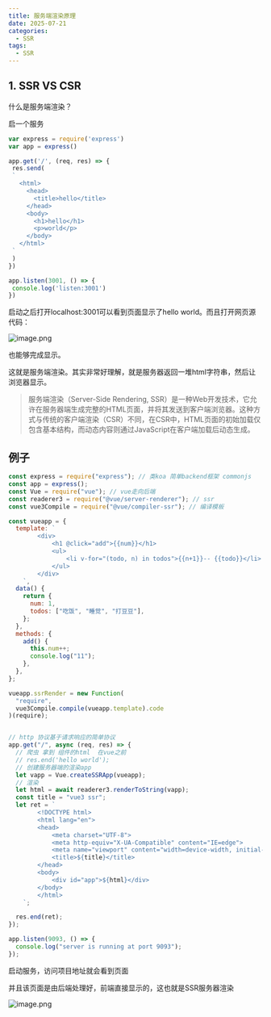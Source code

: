 ```yaml
---
title: 服务端渲染原理
date: 2025-07-21
categories:
  - SSR
tags:
  - SSR
---
```



## 1. SSR VS CSR

什么是服务端渲染？

启一个服务
```js
var express = require('express')
var app = express()

app.get('/', (req, res) => {
 res.send(
 `
   <html>
     <head>
       <title>hello</title>
     </head>
     <body>
       <h1>hello</h1>
       <p>world</p>
     </body>
   </html>
 `
 )
})

app.listen(3001, () => {
 console.log('listen:3001')
})
```

启动之后打开localhost:3001可以看到页面显示了hello world。而且打开网页源代码：

![image.png](https://p0-xtjj-private.juejin.cn/tos-cn-i-73owjymdk6/328c952032df491b9ab252ba44cb23f5~tplv-73owjymdk6-jj-mark-v1:0:0:0:0:5o6Y6YeR5oqA5pyv56S-5Yy6IEAgVmVuY2lraQ==:q75.awebp?policy=eyJ2bSI6MywidWlkIjoiMzcyOTE2NTc4MTYwMTc1OCJ9&rk3s=e9ecf3d6&x-orig-authkey=f32326d3454f2ac7e96d3d06cdbb035152127018&x-orig-expires=1753200145&x-orig-sign=69KcahZSjbg1LNAzSo4wbV1r2C8%3D)

也能够完成显示。

这就是服务端渲染。其实非常好理解，就是服务器返回一堆html字符串，然后让浏览器显示。

> 服务端渲染（Server-Side Rendering, SSR）是一种Web开发技术，它允许在服务器端生成完整的HTML页面，并将其发送到客户端浏览器。这种方式与传统的客户端渲染（CSR）不同，在CSR中，HTML页面的初始加载仅包含基本结构，而动态内容则通过JavaScript在客户端加载后动态生成。

## 例子
```js
const express = require("express"); // 类koa 简单backend框架 commonjs
const app = express();
const Vue = require("vue"); // vue走向后端
const readerer3 = require("@vue/server-renderer"); // ssr
const vue3Compile = require("@vue/compiler-ssr"); // 编译模板

const vueapp = {
  template: `
        <div>
            <h1 @click="add">{{num}}</h1>
            <ul>
                <li v-for="(todo, n) in todos">{{n+1}}-- {{todo}}</li>
            </ul>
        </div>
    `,
  data() {
    return {
      num: 1,
      todos: ["吃饭", "睡觉", "打豆豆"],
    };
  },
  methods: {
    add() {
      this.num++;
      console.log("11");
    },
  },
};

vueapp.ssrRender = new Function(
  "require",
  vue3Compile.compile(vueapp.template).code
)(require);


// http 协议基于请求响应的简单协议
app.get("/", async (req, res) => {
  // 爬虫 拿到 组件的html  在vue之前
  // res.end('hello world');
  // 创建服务器端的渲染app
  let vapp = Vue.createSSRApp(vueapp);
  // 渲染
  let html = await readerer3.renderToString(vapp);
  const title = "vue3 ssr";
  let ret = `
        <!DOCTYPE html>
        <html lang="en">
        <head>
            <meta charset="UTF-8">
            <meta http-equiv="X-UA-Compatible" content="IE=edge">
            <meta name="viewport" content="width=device-width, initial-scale=1.0">
            <title>${title}</title>
        </head>
        <body>
            <div id="app">${html}</div>
        </body>
        </html>
    `;

  res.end(ret);
});

app.listen(9093, () => {
  console.log("server is running at port 9093");
});

```

启动服务，访问项目地址就会看到页面


并且该页面是由后端处理好，前端直接显示的，这也就是SSR服务器渲染


![image.png](https://p0-xtjj-private.juejin.cn/tos-cn-i-73owjymdk6/fc7147683be94c9d8381c6aed0870d83~tplv-73owjymdk6-jj-mark-v1:0:0:0:0:5o6Y6YeR5oqA5pyv56S-5Yy6IEAgVmVuY2lraQ==:q75.awebp?policy=eyJ2bSI6MywidWlkIjoiMzcyOTE2NTc4MTYwMTc1OCJ9&rk3s=e9ecf3d6&x-orig-authkey=f32326d3454f2ac7e96d3d06cdbb035152127018&x-orig-expires=1753284980&x-orig-sign=vynZN1vgEInWQb9yaN0gv%2B9gc6A%3D)





